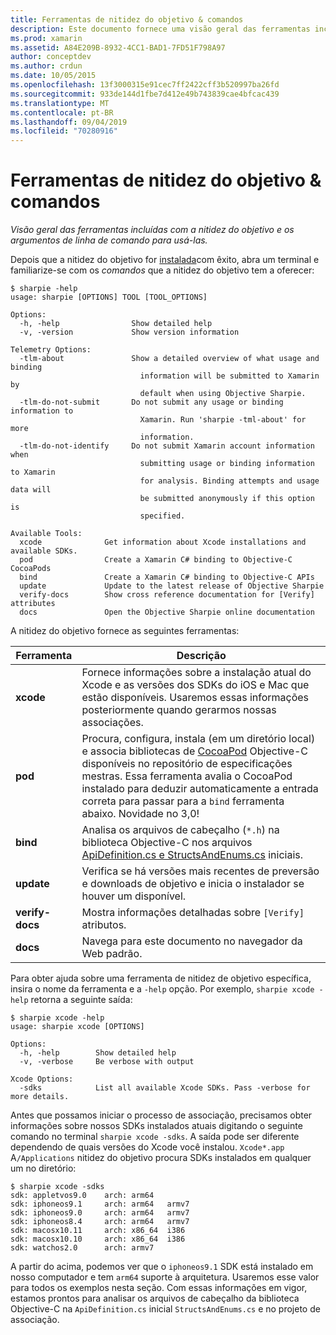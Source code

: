 ```yaml
---
title: Ferramentas de nitidez do objetivo & comandos
description: Este documento fornece uma visão geral das ferramentas incluídas com a nitidez objetiva e os argumentos de linha de comando a serem usados com eles.
ms.prod: xamarin
ms.assetid: A84E209B-8932-4CC1-BAD1-7FD51F798A97
author: conceptdev
ms.author: crdun
ms.date: 10/05/2015
ms.openlocfilehash: 13f3000315e91cec7ff2422cff3b520997ba26fd
ms.sourcegitcommit: 933de144d1fbe7d412e49b743839cae4bfcac439
ms.translationtype: MT
ms.contentlocale: pt-BR
ms.lasthandoff: 09/04/2019
ms.locfileid: "70280916"
---
```

# <a name="objective-sharpie-tools--commands"></a>Ferramentas de nitidez do objetivo & comandos

_Visão geral das ferramentas incluídas com a nitidez do objetivo e os argumentos de linha de comando para usá-las._

Depois que a nitidez do objetivo for [instalada](~/cross-platform/macios/binding/objective-sharpie/get-started.md)com êxito, abra um terminal e familiarize-se com os *comandos* que a nitidez do objetivo tem a oferecer:

```
$ sharpie -help
usage: sharpie [OPTIONS] TOOL [TOOL_OPTIONS]

Options:
  -h, -help                Show detailed help
  -v, -version             Show version information

Telemetry Options:
  -tlm-about               Show a detailed overview of what usage and binding
                             information will be submitted to Xamarin by
                             default when using Objective Sharpie.
  -tlm-do-not-submit       Do not submit any usage or binding information to
                             Xamarin. Run 'sharpie -tml-about' for more
                             information.
  -tlm-do-not-identify     Do not submit Xamarin account information when
                             submitting usage or binding information to Xamarin
                             for analysis. Binding attempts and usage data will
                             be submitted anonymously if this option is
                             specified.

Available Tools:
  xcode              Get information about Xcode installations and available SDKs.
  pod                Create a Xamarin C# binding to Objective-C CocoaPods
  bind               Create a Xamarin C# binding to Objective-C APIs
  update             Update to the latest release of Objective Sharpie
  verify-docs        Show cross reference documentation for [Verify] attributes
  docs               Open the Objective Sharpie online documentation
```

A nitidez do objetivo fornece as seguintes ferramentas:

|Ferramenta|Descrição|
|--- |--- |
|**xcode**|Fornece informações sobre a instalação atual do Xcode e as versões dos SDKs do iOS e Mac que estão disponíveis. Usaremos essas informações posteriormente quando gerarmos nossas associações.|
|**pod**|Procura, configura, instala (em um diretório local) e associa bibliotecas de [CocoaPod](https://cocoapods.org/) Objective-C disponíveis no repositório de especificações mestras. Essa ferramenta avalia o CocoaPod instalado para deduzir automaticamente a entrada correta para passar para a `bind` ferramenta abaixo. Novidade no 3,0!|
|**bind**|Analisa os arquivos de cabeçalho (`*.h`) na biblioteca Objective-C nos arquivos [ApiDefinition.cs e StructsAndEnums.cs](~/cross-platform/macios/binding/objective-sharpie/platform/apidefinitions-structsandenums.md) iniciais.|
|**update**|Verifica se há versões mais recentes de preversão e downloads de objetivo e inicia o instalador se houver um disponível.|
|**verify-docs**|Mostra informações detalhadas sobre `[Verify]` atributos.|
|**docs**|Navega para este documento no navegador da Web padrão.|

Para obter ajuda sobre uma ferramenta de nitidez de objetivo específica, insira o nome da ferramenta e a `-help` opção. Por exemplo, `sharpie xcode -help` retorna a seguinte saída:

```
$ sharpie xcode -help
usage: sharpie xcode [OPTIONS]

Options:
  -h, -help        Show detailed help
  -v, -verbose     Be verbose with output

Xcode Options:
  -sdks            List all available Xcode SDKs. Pass -verbose for more details.
```

Antes que possamos iniciar o processo de associação, precisamos obter informações sobre nossos SDKs instalados atuais digitando o seguinte comando no terminal `sharpie xcode -sdks`. A saída pode ser diferente dependendo de quais versões do Xcode você instalou. `Xcode*.app` A`/Applications` nitidez do objetivo procura SDKs instalados em qualquer um no diretório:

```
$ sharpie xcode -sdks
sdk: appletvos9.0    arch: arm64
sdk: iphoneos9.1     arch: arm64   armv7
sdk: iphoneos9.0     arch: arm64   armv7
sdk: iphoneos8.4     arch: arm64   armv7
sdk: macosx10.11     arch: x86_64  i386
sdk: macosx10.10     arch: x86_64  i386
sdk: watchos2.0      arch: armv7
```

A partir do acima, podemos ver que o `iphoneos9.1` SDK está instalado em nosso computador e tem `arm64` suporte à arquitetura. Usaremos esse valor para todos os exemplos nesta seção. Com essas informações em vigor, estamos prontos para analisar os arquivos de cabeçalho da biblioteca Objective-C na `ApiDefinition.cs` inicial `StructsAndEnums.cs` e no projeto de associação.
